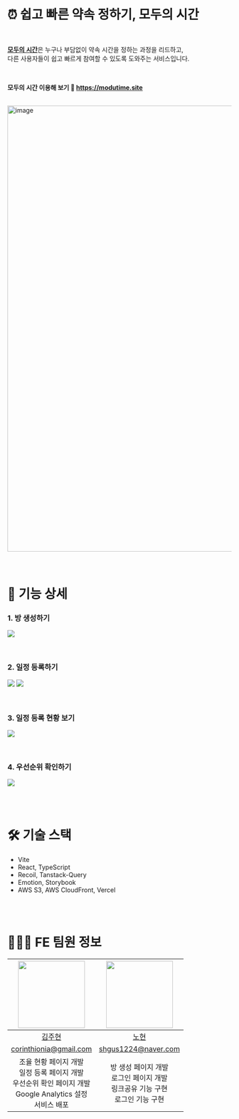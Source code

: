 # ⏰ 쉽고 빠른 약속 정하기, 모두의 시간

<br/>

[**모두의 시간**](https://modutime.site)은 누구나 부담없이 약속 시간을 정하는 과정을 리드하고,  
다른 사용자들이 쉽고 빠르게 참여할 수 있도록 도와주는 서비스입니다.

<br/>

**모두의 시간 이용해 보기 🚀 https://modutime.site**
<br/>
<br/>

<img width="1000" alt="image" src="https://github.com/dnd-side-project/dnd-8th-5-frontend/assets/81014501/9957b414-0192-49a1-b7b6-46c63d989318">

<br/>
<br/>
<br/>

# 📱 기능 상세

### 1. 방 생성하기

![](https://velog.velcdn.com/images/corinthionia/post/beb2cc7a-b9be-4f31-b6e1-ff03e6bba41d/image.png)

<br/>

### 2. 일정 등록하기

![](https://velog.velcdn.com/images/corinthionia/post/4ff13a45-8491-4988-81c0-66494991d2e0/image.png)
![](https://velog.velcdn.com/images/corinthionia/post/064e6b28-381e-4eb2-a80a-b0faf89a540e/image.png)

<br/>

### 3. 일정 등록 현황 보기

![](https://velog.velcdn.com/images/corinthionia/post/bf47595f-f0b6-4fc2-8fef-bbeaf8ac73d7/image.png)

<br/>

### 4. 우선순위 확인하기

![](https://velog.velcdn.com/images/corinthionia/post/2788ee60-2bc3-4f50-8020-8a96629f4b28/image.png)

<br/>
<br/>

# 🛠️ 기술 스택

- Vite
- React, TypeScript
- Recoil, Tanstack-Query
- Emotion, Storybook
- AWS S3, AWS CloudFront, Vercel

<br/>
<br/>

# 🧑🏻‍💻 FE 팀원 정보

|                      <img src="https://avatars.githubusercontent.com/u/79887293?v=4" width=150px>                       |      <img src="https://avatars.githubusercontent.com/u/81014501?v=4" width=150px>      |
| :---------------------------------------------------------------------------------------------------------------------: | :------------------------------------------------------------------------------------: |
|                                        [김주현](https://github.com/corinthionia)                                        |                          [노현](https://github.com/YesHyeon)                           |
|                                 [corinthionia@gmail.com](mailto:corinthionia@gmail.com)                                 |                   [shgus1224@naver.com](mailto:shgus1224@naver.com)                    |
| 조율 현황 페이지 개발<br/>일정 등록 페이지 개발<br/>우선순위 확인 페이지 개발<br/>Google Analytics 설정<br/>서비스 배포 | 방 생성 페이지 개발<br/>로그인 페이지 개발<br/>링크공유 기능 구현<br/>로그인 기능 구현 |

<br/>
